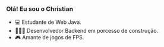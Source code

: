 ### Olá! Eu sou o Christian
- 💻 Estudante de Web Java.
- 👨🏻‍💻 Desenvolvedor Backend em porcesso de construção.
- 🎮 Amante de jogos de FPS.

